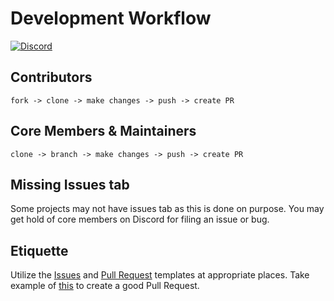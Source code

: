 # Development Workflow

[![Discord](https://badgen.net/badge/icon/discord?icon=discord&label)](https://discord.gg/fga8hUxd8T)

## Contributors

```fork -> clone -> make changes -> push -> create PR```

## Core Members & Maintainers

```clone -> branch -> make changes -> push -> create PR```

## Missing Issues tab

Some projects may not have issues tab as this is done on purpose. You may get hold of core members on Discord for filing an issue or bug.

## Etiquette

Utilize the [Issues](templates/ISSUE_TEMPLATES.md) and [Pull Request](templates/PULL_REQUEST_TEMPLATE.md) templates at appropriate places. Take example of [this](https://github.com/gdsc-nitw/gdsc-nitw.github.io/pull/2) to create a good Pull Request.